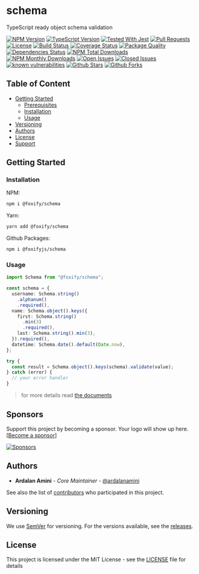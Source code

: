 # schema <!-- omit in toc -->

TypeScript ready object schema validation

[![NPM Version](https://img.shields.io/npm/v/@foxify/schema.svg)](https://www.npmjs.com/package/@foxify/schema)
[![TypeScript Version](https://img.shields.io/npm/types/@foxify/schema.svg)](https://www.typescriptlang.org)
[![Tested With Jest](https://img.shields.io/badge/tested_with-jest-99424f.svg)](https://github.com/facebook/jest)
[![Pull Requests](https://img.shields.io/badge/PRs-Welcome-brightgreen.svg)](https://github.com/foxifyjs/schema/pulls)
[![License](https://img.shields.io/github/license/foxifyjs/schema.svg)](https://github.com/foxifyjs/schema/blob/master/LICENSE)
[![Build Status](https://github.com/foxifyjs/schema/workflows/Test/badge.svg)](https://github.com/foxifyjs/odin/actions)
[![Coverage Status](https://codecov.io/gh/foxifyjs/schema/branch/master/graph/badge.svg)](https://codecov.io/gh/foxifyjs/schema)
[![Package Quality](http://npm.packagequality.com/shield/%40foxify%2Fschema.svg)](http://packagequality.com/#?package=@foxify/schema)
[![Dependencies Status](https://david-dm.org/foxifyjs/schema.svg)](https://david-dm.org/foxifyjs/schema)
[![NPM Total Downloads](https://img.shields.io/npm/dt/@foxify/schema.svg)](https://www.npmjs.com/package/@foxify/schema)
[![NPM Monthly Downloads](https://img.shields.io/npm/dm/@foxify/schema.svg)](https://www.npmjs.com/package/@foxify/schema)
[![Open Issues](https://img.shields.io/github/issues-raw/foxifyjs/schema.svg)](https://github.com/foxifyjs/schema/issues?q=is%3Aopen+is%3Aissue)
[![Closed Issues](https://img.shields.io/github/issues-closed-raw/foxifyjs/schema.svg)](https://github.com/foxifyjs/schema/issues?q=is%3Aissue+is%3Aclosed)
[![known vulnerabilities](https://snyk.io/test/github/foxifyjs/schema/badge.svg?targetFile=package.json)](https://snyk.io/test/github/foxifyjs/schema?targetFile=package.json)
[![Github Stars](https://img.shields.io/github/stars/foxifyjs/schema.svg?style=social)](https://github.com/foxifyjs/schema)
[![Github Forks](https://img.shields.io/github/forks/foxifyjs/schema.svg?style=social&label=Fork)](https://github.com/foxifyjs/schema)

## Table of Content <!-- omit in toc -->

- [Getting Started](#Getting-Started)
  - [Prerequisites](#Prerequisites)
  - [Installation](#Installation)
  - [Usage](#Usage)
- [Versioning](#Versioning)
- [Authors](#Authors)
- [License](#License)
- [Support](#Support)

## Getting Started

### Installation

NPM:

```bash
npm i @foxify/schema
```

Yarn:

```bash
yarn add @foxify/schema
```

Github Packages:

```bash
npm i @foxifyjs/schema
```

### Usage

```typescript
import Schema from "@foxify/schema";

const schema = {
  username: Schema.string()
    .alphanum()
    .required(),
  name: Schema.object().keys({
    first: Schema.string()
      .min(3)
      .required(),
    last: Schema.string().min(3),
  }).required(),
  datetime: Schema.date().default(Date.now),
};

try {
  const result = Schema.object().keys(schema).validate(value);
} catch (error) {
  // your error handler
}
```

> for more details read [the documents](https://schema.js.org)

## Sponsors

Support this project by becoming a sponsor. Your logo will show up here. [[Become a sponsor](https://opencollective.com/foxify#sponsor)]

[![Sponsors](https://opencollective.com/foxify/sponsors.svg?width=890)](https://opencollective.com/foxify#sponsors)

## Authors

- **Ardalan Amini** - _Core Maintainer_ - [@ardalanamini](https://github.com/ardalanamini)

See also the list of [contributors](https://github.com/foxifyjs/schema/contributors) who participated in this project.

## Versioning

We use [SemVer](http://semver.org) for versioning. For the versions available, see the [releases](https://github.com/foxifyjs/schema/releases).

## License

This project is licensed under the MIT License - see the [LICENSE](LICENSE) file for details
